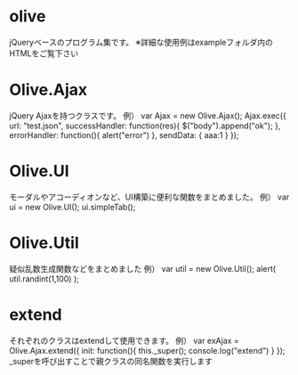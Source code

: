 olive
=====

jQueryベースのプログラム集です。
※詳細な使用例はexampleフォルダ内のHTMLをご覧下さい

Olive.Ajax
=====
jQuery Ajaxを持つクラスです。
例）
var Ajax = new Olive.Ajax();
Ajax.exec({
	url: "test.json",
	successHandler: function(res){
		$("body").append("ok");
	},
	errorHandler: function(){
		alert("error")
	},
	sendData: {
		aaa:1
	}
});


Olive.UI
=====
モーダルやアコーディオンなど、UI構築に便利な関数をまとめました。
例）
var ui = new Olive.UI();
ui.simpleTab();


Olive.Util
=====
疑似乱数生成関数などをまとめました
例）
var util = new Olive.Util();
alert( util.randint(1,100) );


extend
=====
それぞれのクラスはextendして使用できます。
例）
var exAjax = Olive.Ajax.extend({
	init: function(){
		this._super();
		console.log("extend")
	}
});
_superを呼び出すことで親クラスの同名関数を実行します

